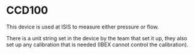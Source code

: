 # CCD100

This device is used at ISIS to measure either pressure or flow.

There is a unit string set in the device by the team that set it up, they also set up any calibration that is needed (IBEX cannot control the calibration).